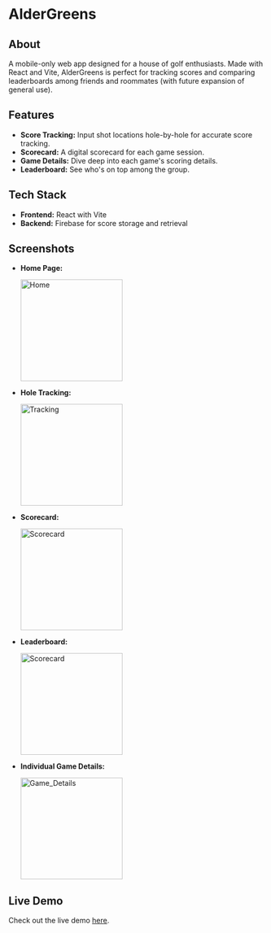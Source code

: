 <h1 id="aldergreens">AlderGreens</h1>
<h2 id="about">About</h2>
<p>A mobile-only web app designed for a house of golf enthusiasts. Made with React and Vite, AlderGreens is perfect for tracking scores and comparing leaderboards among friends and roommates (with future expansion of general use).</p>
<h2 id="features">Features</h2>
<ul>
<li><strong>Score Tracking:</strong> Input shot locations hole-by-hole for accurate score tracking.</li>
<li><strong>Scorecard:</strong> A digital scorecard for each game session.</li>
<li><strong>Game Details:</strong> Dive deep into each game&#39;s scoring details.</li>
<li><strong>Leaderboard:</strong> See who&#39;s on top among the group.</li>
</ul>
<h2 id="tech-stack">Tech Stack</h2>
<ul>
<li><strong>Frontend:</strong> React with Vite</li>
<li><strong>Backend:</strong> Firebase for score storage and retrieval</li>
</ul>
<h2 id="screenshots">Screenshots</h2>
<ul>
<li><p><strong>Home Page:</strong></li><img src="https://github.com/lbare/AlderGreens/assets/47727379/96029b03-5d62-4875-832a-386ed83382ab" width=200 align="top" alt="Home"></p>
<li><p><strong>Hole Tracking:</strong></li> <img src="https://github.com/lbare/AlderGreens/assets/47727379/60d21911-f78c-4f9d-9e55-69680f26547b" width=200 align="top" alt="Tracking"></p>

<li><p><strong>Scorecard:</strong></li> <img src="https://github.com/lbare/AlderGreens/assets/47727379/9fa3f8c9-5460-4ff8-ba26-ea9b4dc76b49" width=200 align="top" alt="Scorecard"></p>

<li><p><strong>Leaderboard:</strong></li> <img src="https://github.com/lbare/AlderGreens/assets/47727379/ae223418-075d-4a7e-8499-652f68c2e404" width=200 align="top" alt="Scorecard"></p>

<li><p><strong>Individual Game Details:</strong></li> <img src="https://github.com/lbare/AlderGreens/assets/47727379/d2d9c35c-9284-4e45-929f-e8e0dafd4e7d" width=200 align="top" alt="Game_Details"></p>

</ul>
<h2 id="live-demo">Live Demo</h2>
<p>Check out the live demo <a href="https://lbare.github.io/AlderGreens">here</a>.</p>
